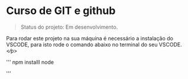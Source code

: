 # Curso de GIT e github

> Status do projeto: Em desenvolvimento.


<p>Para rodar este projeto na sua máquina é necessário a instalação do VSCODE, para isto rode o comando abaixo no terminal do seu VSCODE.<⁄p>

'''
npm installl node

'''
